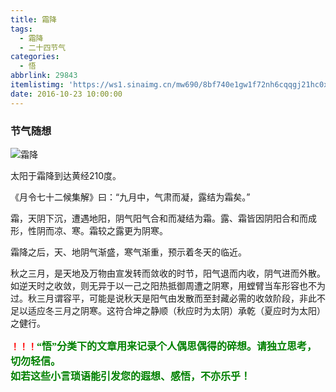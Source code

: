 ```yaml
---
title: 霜降
tags:
  - 霜降
  - 二十四节气
categories:
  - 悟
abbrlink: 29843
itemlistimg: 'https://ws1.sinaimg.cn/mw690/8bf740e1gw1f72nh6cqqgj21hc0xc7wh.jpg'
date: 2016-10-23 10:00:00
---
```

### 节气随想
![霜降](https://ws1.sinaimg.cn/mw690/8bf740e1gw1f72nh6cqqgj21hc0xc7wh.jpg)

太阳于霜降到达黄经210度。  

《月令七十二候集解》曰：“九月中，气肃而凝，露结为霜矣。”  

霜，天阴下沉，遭遇地阳，阴气阳气合和而凝结为霜。露、霜皆因阴阳合和而成形，性阴而凉、寒。霜较之露更为阴寒。    

霜降之后，天、地阴气渐盛，寒气渐重，预示着冬天的临近。  

秋之三月，是天地及万物由宣发转而敛收的时节，阳气退而内收，阴气进而外散。如逆天时之收敛，则无异于以一己之阳热抵御周遭之阴寒，用螳臂当车形容也不为过。秋三月谓容平，可能是说秋天是阳气由发散而至封藏必需的收敛阶段，非此不足以适应冬三月之阴寒。这符合坤之静顺（秋应时为太阴）承乾（夏应时为太阳）之健行。  


**<font color=red>！！！</font><font color=green face=微软雅黑 size=3>“悟”分类下的文章用来记录个人偶思偶得的碎想。请独立思考，切勿轻信。  
如若这些小言琐语能引发您的遐想、感悟，不亦乐乎！</font>**